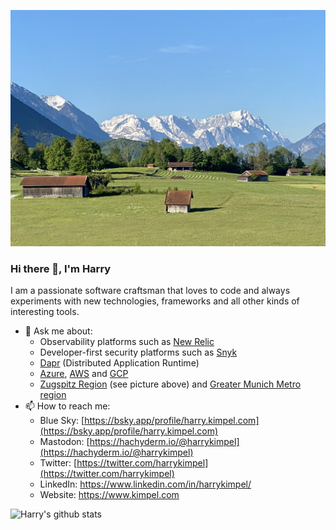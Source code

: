 ![Zugspitz region](./background-summer-web.png)

### Hi there 👋, I'm Harry

I am a passionate software craftsman that loves to code and always experiments with new technologies, frameworks and all other kinds of interesting tools.

- 💬 Ask me about:
  - Observability platforms such as [New Relic](https://www.newrelic.com)
  - Developer-first security platforms such as [Snyk](https://snyk.io/)
  - [Dapr](https://dapr.io/) (Distributed Application Runtime)
  - [Azure](https://azure.microsoft.com/en-us/), [AWS](https://aws.amazon.com/) and [GCP](https://cloud.google.com/)
  - [Zugspitz Region](https://www.zugspitz-region.de/) (see picture above) and [Greater Munich Metro region](https://www.metropolregion-muenchen.eu/)
- 📫 How to reach me:
  - Blue Sky: [https://bsky.app/profile/harry.kimpel.com](https://bsky.app/profile/harry.kimpel.com)
  - Mastodon: [https://hachyderm.io/@harrykimpel](https://hachyderm.io/@harrykimpel)
  - Twitter: [https://twitter.com/harrykimpel](https://twitter.com/harrykimpel)
  - LinkedIn: <https://www.linkedin.com/in/harrykimpel/>
  - Website: <https://www.kimpel.com>

![Harry's github stats](https://github-readme-stats.vercel.app/api?username=harrykimpel&show_icons=true)
